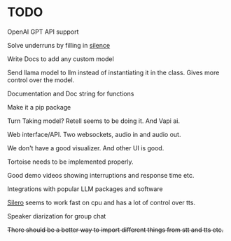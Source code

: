 # TODO

OpenAI GPT API support

Solve underruns by filling in [silence](https://stackoverflow.com/questions/19230983/prevent-alsa-underruns-with-pyaudio)

Write Docs to add any custom model

Send llama model to llm instead of instantiating it in the class.
Gives more control over the model. 

Documentation and Doc string for functions

Make it a pip package

Turn Taking model? Retell seems to be doing it. And Vapi ai.

Web interface/API. Two websockets, audio in and audio out.

We don't have a good visualizer. And other UI is good.

Tortoise needs to be implemented properly.

Good demo videos showing interruptions and response time etc.

Integrations with popular LLM packages and software

[Silero](https://github.com/snakers4/silero-models) seems to work fast on cpu and has a lot of control over tts.

Speaker diarization for group chat

~~There should be a better way to import different things from stt and tts etc.~~

